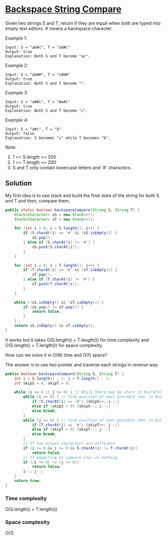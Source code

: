 # [Backspace String Compare](https://leetcode.com/problems/backspace-string-compare/)

Given two strings S and T, return if they are equal when both are typed into empty text editors. # means a backspace character.

Example 1:

```text
Input: S = "ab#c", T = "ad#c"
Output: true
Explanation: Both S and T become "ac".
```

Example 2:

```text
Input: S = "ab##", T = "c#d#"
Output: true
Explanation: Both S and T become "".
```

Example 3:

```text
Input: S = "a##c", T = "#a#c"
Output: true
Explanation: Both S and T become "c".
```

Example 4:

```text
Input: S = "a#c", T = "b"
Output: false
Explanation: S becomes "c" while T becomes "b".
```


Note:

1. 1 <= S.length <= 200
2. 1 <= T.length <= 200
3. S and T only contain lowercase letters and '#' characters.

## Solution 

My first idea is to use stack and build the final state of the string for both S and T and then, compare them.

```java
public static boolean backspaceCompare(String S, String T) {
    Stack<Character> sS = new Stack<>();
    Stack<Character> sT = new Stack<>();

    for (int i = 0; i < S.length(); i++) {
        if (S.charAt(i) == '#' && !sS.isEmpty()) {
            sS.pop();
        } else if (S.charAt(i) != '#') {
            sS.push(S.charAt(i));
        }
    }

    for (int i = 0; i < T.length(); i++) {
        if (T.charAt(i) == '#' && !sT.isEmpty()) {
            sT.pop();
        } else if (T.charAt(i) != '#') {
            sT.push(T.charAt(i));
        }
    }

    while (!sS.isEmpty() && !sT.isEmpty()) {
        if (sS.pop() != sT.pop()) {
            return false;
        }
    }
    return sS.isEmpty() && sT.isEmpty();
}
```

It works but it takes O(S.length() + T.length()) for time complexity and O(S.length() + T.length()) for space complexity.

How can we solve it in O(N) time and O(1) space?

The answer is to use two pointer and traverse each strings in reverse way. 

```java
public boolean backspaceCompare(String S, String T) {
    int i = S.length() - 1, j = T.length() - 1;
    int skipS = 0, skipT = 0;

    while (i >= 0 || j >= 0) { // While there may be chars in build(S) or build (T)
        while (i >= 0) { // Find position of next possible char in build(S)
            if (S.charAt(i) == '#') {skipS++; i--;}
            else if (skipS > 0) {skipS--; i--;}
            else break;
        }
        while (j >= 0) { // Find position of next possible char in build(T)
            if (T.charAt(j) == '#') {skipT++; j--;}
            else if (skipT > 0) {skipT--; j--;}
            else break;
        }
        // If two actual characters are different
        if (i >= 0 && j >= 0 && S.charAt(i) != T.charAt(j))
            return false;
        // If expecting to compare char vs nothing
        if ((i >= 0) != (j >= 0))
            return false;
        i--; j--;
    }
    return true;
}
```

### Time complexity 

O(S.length() + T.length())

### Space complexity

O(1).
